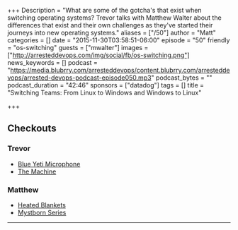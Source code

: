 +++
Description = "What are some of the gotcha's that exist when switching operating systems? Trevor talks with Matthew Walter about the differences that exist and their own challenges as they've started their journeys into new operating systems."
aliases = ["/50"]
author = "Matt"
categories = []
date = "2015-11-30T03:58:51-06:00"
episode = "50"
friendly = "os-switching"
guests = ["mwalter"]
images = ["http://arresteddevops.com/img/social/fb/os-switching.png"]
news_keywords = []
podcast = "https://media.blubrry.com/arresteddevops/content.blubrry.com/arresteddevops/arrested-devops-podcast-episode050.mp3"
podcast_bytes = ""
podcast_duration = "42:46"
sponsors = ["datadog"]
tags = []
title = "Switching Teams: From Linux to Windows and Windows to Linux"

+++

## Checkouts
### Trevor
* [Blue Yeti Microphone](http://www.amazon.com/Blue-Microphones-Yeti-USB-Microphone/dp/B002VA464S)
* [The Machine](http://www.netflix.com/watch/70273618)


### Matthew
* [Heated Blankets](http://www.amazon.com/Trillium-Worldwide-12-Volt-Heated-Blanket/dp/B0000DYVN9)
* [Mystborn Series](http://www.amazon.com/Mistborn-Trilogy-Boxed-Hero-Ascension/dp/076536543X)

---
